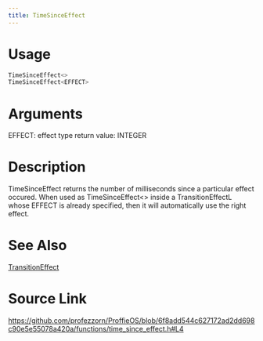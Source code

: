 ```yaml
---
title: TimeSinceEffect
---
```


# Usage
```cpp
TimeSinceEffect<>
TimeSinceEffect<EFFECT>
```

# Arguments
EFFECT: effect type
return value: INTEGER

# Description

TimeSinceEffect returns the number of milliseconds since a particular
effect occured.
When used as TimeSinceEffect<> inside a TransitionEffectL whose EFFECT is already specified,
then it will automatically use the right effect.

# See Also
[TransitionEffect](/config/styles/TransitionEffect.html)

# Source Link
https://github.com/profezzorn/ProffieOS/blob/6f8add544c627172ad2dd698c90e5e55078a420a/functions/time_since_effect.h#L4
